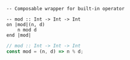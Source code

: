 ```applescript
-- Composable wrapper for built-in operator
```

```applescript
-- mod :: Int -> Int -> Int
on |mod|(n, d)
    n mod d
end |mod|
```

```js
// mod :: Int -> Int -> Int
const mod = (n, d) => n % d;
```
